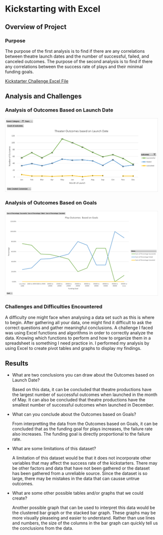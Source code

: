 # Kickstarting with Excel

## Overview of Project

### Purpose

The purpose of the first analysis is to find if there are any correlations between theatre launch dates and the number of successful, failed, and canceled outcomes. The purpose of the second analysis is to find if there any correlations between the success rate of plays and their minimal funding goals.  

[Kickstarter Challenge Excel File](Kickstarter_Challenge.xlsx)

## Analysis and Challenges

### Analysis of Outcomes Based on Launch Date

![Theater Outcomes based on Launch Dates_Line Graph](/resources/Theater_Outcomes_vs_Launch.png/)

### Analysis of Outcomes Based on Goals

![Play Outcomes based on Funding Goals_Line Graph](/resources/Outcomes_vs_Goals.png)

### Challenges and Difficulties Encountered

  A difficulty one might face when analysing a data set such as this is where to begin. After gathering all your data, one might find it difficult to ask the correct questions and gather meaningful conclusions. A challenge I faced was using Excel functions and algorithms in order to correctly analyze the data. Knowing which functions to perform and how to organize them in a spreadsheet is something I need practice in. I performed my analysis by using Excel to create pivot tables and graphs to display my findings. 

## Results

- What are two conclusions you can draw about the Outcomes based on Launch Date?
  
  Based on this data, it can be concluded that theatre productions have the largest number of successful outcomes when launched in the month of May. It can also be concluded that theatre productions have the smallest number of successful outcomes when launched in December. 

- What can you conclude about the Outcomes based on Goals?

  From interpretting the data from the Outcomes based on Goals, it can be concluded that as the funding goal for plays increases, the failure rate also increases. The funding goal is directly proportional to the failure rate.  

- What are some limitations of this dataset?

  A limitation of this dataset would be that it does not incorporate other variables that may affect the success rate of the kickstarters. There may be other factors and data that have not been gathered or the dataset has been gathered from a unreliable source. Since the dataset is so large, there may be mistakes in the data that can causse untrue outcomes. 

- What are some other possible tables and/or graphs that we could create?

  Another possible graph that can be used to interpret this data would be the clustered bar graph or the stacked bar graph. These graphs may be more visually pleaseing and easier to understand. Rather than use lines and numbers, the size of the columns in the bar graph can quickly tell us the conclusions from the data.
